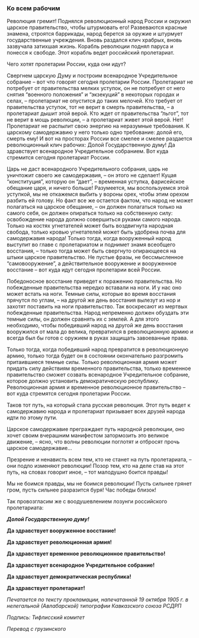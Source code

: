 ### Ко всем рабочим

Революция гремит! Поднялся революционный народ России и окружил царское правительство, чтобы штурмовать его! Развеваются красные знамена, строятся баррикады, народ берется за оружие и штурмует государственные учреждения. Вновь раздался клич храбрых, вновь зазвучала затихшая жизнь. Корабль революции поднял паруса и понесся к свободе. Этот корабль ведет российский пролетариат.

Чего хотят пролетарии России, куда они идут?

Свергнем царскую Думу и построим всенародное Учредительное собрание – вот что говорят сегодня пролетарии России. Пролетариат не потребует от правительства мелких уступок, он не потребует от него снятия “военного положения” и “экзекуций” в некоторых городах и селах, – пролетариат не опустится до таких мелочей. Кто требует от правительства уступок, тот не верит в смерть правительства, – а пролетариат дышит этой верой. Кто ждет от правительства “льгот”, тот не верит в мощь революции, – а пролетариат живет этой верой. Нет! Пролетариат не распылит свою энергию на неразумные требования. К царскому самодержавию у него только одно требование: долой его, смерть ему! И вот на просторах России все смелее и смелее раздается революционный клич рабочих: Долой Государственную думу! Да здравствует всенародное Учредительное собранием. Вот куда стремится сегодня пролетариат России.

Царь не даст всенародного Учредительного собрания, царь не уничтожит своего же самодержавия, – он этого не сделает! Куцая “конституция”, которую он “дает”, – временная уступка, фарисейское обещание царя, и ничего больше! Разумеется, мы воспользуемся этой уступкой, мы не откажемся выбить у вороны орех, чтобы этим орехом разбить ей голову. Но факт все же остается фактом, что народ не может полагаться на царское обещание, – он должен полагаться только на самого себя, он должен опираться только на собственную силу: освобождение народа должно совершиться руками самого народа. Только на костях угнетателей может быть воздвигнута народная свобода, только кровью угнетателей может быть удобрена почва для самодержавия народа! Только тогда, когда вооруженный народ выступит во главе с пролетариатом и поднимет знамя всеобщего восстания, – только тогда может быть свергнуто опирающееся на штыки царское правительство. Не пустые фразы, не бессмысленное “самовооружение”, а действительное вооружение и вооруженное восстание – вот куда идут сегодня пролетарии всей России.

Победоносное восстание приведет к поражению правительства. Но побежденные правительства нередко вставали на ноги. И у нас оно может встать на ноги. Темные силы, которые во время восстания прячутся по углам, – на другой же день восстания вылезут из нор и захотят поставить на ноги правительство. Так воскресают из мертвых побежденные правительства. Народ непременно должен обуздать эти темные силы, он должен сравнять их с землей. А для этого необходимо, чтобы победивший народ на другой же день восстания вооружился от мала до велика, превратился в революционную армию и всегда был бы готов с оружием в руках защищать завоеванные права.

Только тогда, когда победивший народ превратится в революционную армию, только тогда будет он в состоянии окончательно разгромить притаившиеся темные силы. Только революционная армия может придать силу действиям временного правительства, только временное правительство сможет созвать всенародное Учредительное собрание, которое должно установить демократическую республику. Революционная армия и временное революционное правительство – вот куда стремятся сегодня пролетарии России.

Таков тот путь, на который стала русская революция. Этот путь ведет к самодержавию народа и пролетариат призывает всех друзей народа идти по этому пути.

Царское самодержавие преграждает путь народной революции, оно хочет своим вчерашним манифестом затормозить это великое движение, – ясно, что волны революции поглотят и отбросят прочь царское самодержавие…

Презрение и ненависть всем тем, кто не станет на путь пролетариата, – они подло изменяют революции! Позор тем, кто на деле став на этот путь, на словах говорит иное, – тот малодушно боится правды!

Мы не боимся правды, мы не боимся революции! Пусть сильнее грянет гром, пусть сильнее разразится буря! Час победы близок!

Так провозгласим же с воодушевлением лозунги российского пролетариата:

**_Долой Государственную думу!_**  

**Да здравствует вооруженное восстание!**

**Да здравствует революционная армия!**

**Да здравствует временное революционное правительство!**

**Да здравствует всенародное Учредительное собрание!**

**Да здравствует демократическая республика!**

**Да здравствует пролетариат!**

_Печатается по тексту прокламации, напечатанной 19 октября 1905_ _г. в нелегальной (Авлабарской) типографии Кавказского союза РСДРП_

_Подпись: Тифлисский комитет_

_Перевод с грузинского_